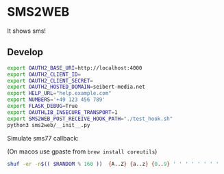 SMS2WEB
=======

It shows sms!

Develop
-------

```bash
export OAUTH2_BASE_URI=http://localhost:4000
export OAUTH2_CLIENT_ID=
export OAUTH2_CLIENT_SECRET=
export OAUTH2_HOSTED_DOMAIN=seibert-media.net
export HELP_URL="help.example.com"
export NUMBERS='+49 123 456 789'
export FLASK_DEBUG=True
export OAUTHLIB_INSECURE_TRANSPORT=1
export SMS2WEB_POST_RECEIVE_HOOK_PATH="./test_hook.sh"
python3 sms2web/__init__.py
```

Simulate sms77 callback:

(On macos use gpaste from `brew install coreutils`)

```bash
shuf -er -n$(( $RANDOM % 160 ))  {A..Z} {a..z} {0..9} ' ' ' ' ' ' ' ' ' ' ' ' ' ' ' ' ' ' | paste -s -d '' | read TEXT && curl -X POST http://localhost:4000/sms77 --data '{"webhook_event":"sms_mo","webhook_timestamp":"2021-05-04T13:15:12+02:00","data":{"id":800342,"sender":"491702607871","time":'$(date +%s)',"text":"'"$TEXT"'","system":"4915735990598"}}' -H "Content-Type: application/json"
```
